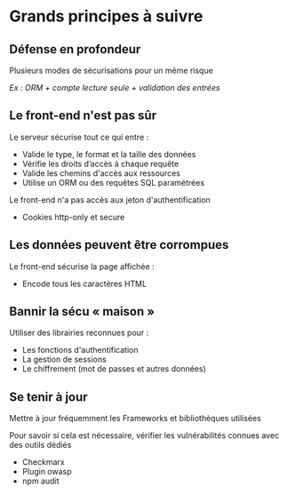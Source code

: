 # Grands principes à suivre

## Défense en profondeur
Plusieurs modes de sécurisations pour un même risque

*Ex : ORM + compte lecture seule + validation des entrées*

## Le front-end n'est pas sûr
Le serveur sécurise tout ce qui entre :
* Valide le type, le format et la taille des données
* Vérifie les droits d’accès à chaque requête
* Valide les chemins d'accès aux ressources
* Utilise un ORM ou des requêtes SQL paramétrées

Le front-end n'a pas accès aux jeton d'authentification
* Cookies http-only et secure

## Les données peuvent être corrompues
Le front-end sécurise la page affichée :
* Encode tous les caractères HTML

## Bannir la sécu « maison »
Utiliser des librairies reconnues pour :
* Les fonctions d'authentification
* La gestion de sessions
* Le chiffrement (mot de passes et autres données)

## Se tenir à jour
Mettre à jour fréquemment les Frameworks et bibliothèques utilisées

Pour savoir si cela est nécessaire, vérifier les vulnérabilités connues avec des outils dédiés
   * Checkmarx
   * Plugin owasp
   * npm audit

